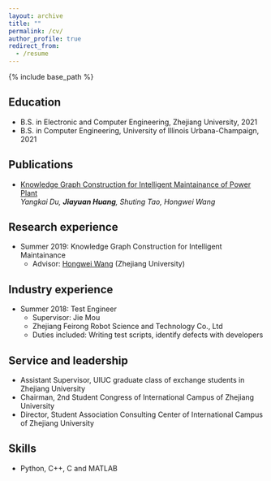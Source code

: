 ```yaml
---
layout: archive
title: ""
permalink: /cv/
author_profile: true
redirect_from:
  - /resume
---
```


{% include base_path %}

Education
------
* B.S. in Electronic and Computer Engineering, Zhejiang University, 2021
* B.S. in Computer Engineering, University of Illinois Urbana-Champaign, 2021



Publications
------
* [Knowledge Graph Construction for Intelligent Maintainance of Power Plant](https://link.springer.com/chapter/10.1007/978-3-030-34986-8_36)<br>
*Yangkai Du, **Jiayuan Huang**, Shuting Tao, Hongwei Wang*

<!-- * [A Deep-Learning Based Framework for Construction and Reasoning of Knowledge Graph from Power Plant Operation Report](/_site/404.html) (in submission)<br>
*Tingyu Xie, **Jiayuan Huang**, Yangkai Du, Shuting Tao, Qi Li, Hongwei Wang* -->

Research experience
------
<!-- * Summer 2020: Commonsense Knowledge Graph Complmentation with leveraging High-order Structures
  * Advisor: [Pengtao Xie](https://pengtaoxie.github.io/) (UC San Diego)
  * We proposed several approaches which leverage  the  high-order  structure  in  CKGs to  capture  the  high-order  relationships  between  concepts. Human evaluation and automatic evaluation results demonstratethe effectiveness of our methods. -->
  


* Summer 2019: Knowledge Graph Construction for Intelligent Maintainance
  * Advisor: [Hongwei Wang](https://person.zju.edu.cn/en/hwang) (Zhejiang University)
  <!-- * Proposed a framework to build knowledge graph for power plant to extract knowledge and data from large number of non-structured power plant maintainance report and build knowledge graph based on relation between knowledge entities.
  * Our paper gets published on conference ICEBE 2019, and we are awarded **Best Paper Award**. -->




Industry experience
------
* Summer 2018: Test Engineer
  * Supervisor: Jie Mou
  * Zhejiang Feirong Robot Science and Technology Co., Ltd
  * Duties included: Writing test scripts, identify defects with developers

Service and leadership
------
<!-- * Reviewer, invited as a reviewer in Thirty-Fifth AAAI Conference on Artificial Intelligence -->
* Assistant Supervisor, UIUC graduate class of exchange students in Zhejiang University 
* Chairman, 2nd Student Congress of International Campus of Zhejiang University
* Director, Student Association Consulting Center of International Campus of Zhejiang University

  
Skills
------
* Python, C++, C and MATLAB
<!-- * Pytorch, Tensorflow -->


<!-- Talks
======
  <ul>{% for post in site.talks %}
    {% include archive-single-talk-cv.html %}
  {% endfor %}</ul> -->
  
<!-- Teaching
======
  <ul>{% for post in site.teaching %}
    {% include archive-single-cv.html %}
  {% endfor %}</ul> -->
  



